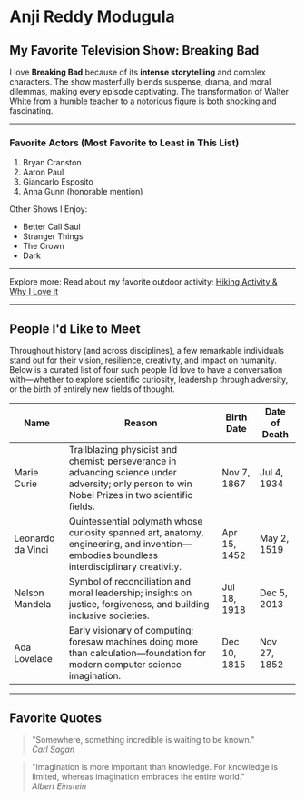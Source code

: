 # Anji Reddy Modugula

## My Favorite Television Show: Breaking Bad

I love **Breaking Bad** because of its **intense storytelling** and complex characters. The show masterfully blends suspense, drama, and moral dilemmas, making every episode captivating. The transformation of Walter White from a humble teacher to a notorious figure is both shocking and fascinating.

---

### Favorite Actors (Most Favorite to Least in This List)
1. Bryan Cranston
2. Aaron Paul
3. Giancarlo Esposito
4. Anna Gunn (honorable mention)

Other Shows I Enjoy:
- Better Call Saul
- Stranger Things
- The Crown
- Dark

---

Explore more: Read about my favorite outdoor activity: [Hiking Activity & Why I Love It](./MyActivity.md)

---

## People I'd Like to Meet

Throughout history (and across disciplines), a few remarkable individuals stand out for their vision, resilience, creativity, and impact on humanity. Below is a curated list of four such people I’d love to have a conversation with—whether to explore scientific curiosity, leadership through adversity, or the birth of entirely new fields of thought.

| Name | Reason | Birth Date | Date of Death |
|------|--------|------------|---------------|
| Marie Curie | Trailblazing physicist and chemist; perseverance in advancing science under adversity; only person to win Nobel Prizes in two scientific fields. | Nov 7, 1867 | Jul 4, 1934 |
| Leonardo da Vinci | Quintessential polymath whose curiosity spanned art, anatomy, engineering, and invention—embodies boundless interdisciplinary creativity. | Apr 15, 1452 | May 2, 1519 |
| Nelson Mandela | Symbol of reconciliation and moral leadership; insights on justice, forgiveness, and building inclusive societies. | Jul 18, 1918 | Dec 5, 2013 |
| Ada Lovelace | Early visionary of computing; foresaw machines doing more than calculation—foundation for modern computer science imagination. | Dec 10, 1815 | Nov 27, 1852 |

---

## Favorite Quotes

> "Somewhere, something incredible is waiting to be known."  
> *Carl Sagan*

> "Imagination is more important than knowledge. For knowledge is limited, whereas imagination embraces the entire world."  
> *Albert Einstein*

